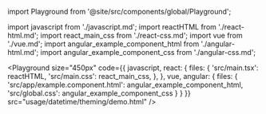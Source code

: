 import Playground from '@site/src/components/global/Playground';

import javascript from './javascript.md';
import reactHTML from './react-html.md';
import react_main_css from './react-css.md';
import vue from './vue.md';
import angular_example_component_html from './angular-html.md';
import angular_example_component_css from './angular-css.md';

<Playground
  size="450px"
  code={{
    javascript,
    react: {
      files: {
        'src/main.tsx': reactHTML,
        'src/main.css': react_main_css,
      },
    },
    vue,
    angular: {
      files: {
        'src/app/example.component.html': angular_example_component_html,
        'src/global.css': angular_example_component_css
      }
    }
  }}
  src="usage/datetime/theming/demo.html"
/>
